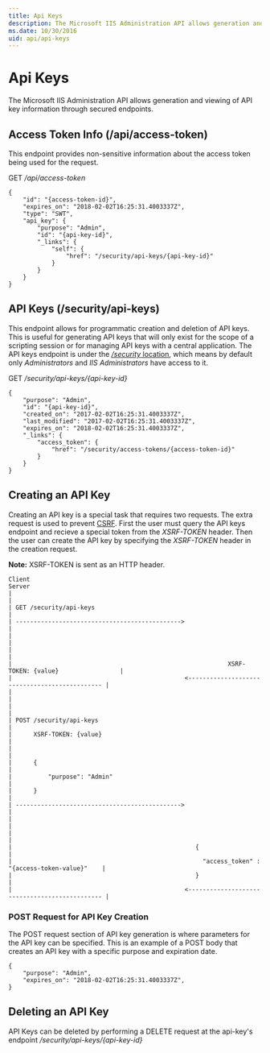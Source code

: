 ```yaml
---
title: Api Keys
description: The Microsoft IIS Administration API allows generation and viewing of API key information.
ms.date: 10/30/2016
uid: api/api-keys
---
```


# Api Keys

The Microsoft IIS Administration API allows generation and viewing of API key information through secured endpoints.

## Access Token Info (/api/access-token)

This endpoint provides non-sensitive information about the access token being used for the request.

GET _/api/access-token_
```
{
    "id": "{access-token-id}",
    "expires_on": "2018-02-02T16:25:31.4003337Z",
    "type": "SWT",
    "api_key": {
        "purpose": "Admin",
        "id": "{api-key-id}",
        "_links": {
            "self": {
                "href": "/security/api-keys/{api-key-id}"
            }
        }
    }
}
```

## API Keys (/security/api-keys)

This endpoint allows for programmatic creation and deletion of API keys. This is useful for generating API keys that will only exist for the scope of a scripting session or for managing API keys with a central application. The API keys endpoint is under the [_/security_ location](../security/integrated/authorization.md#route-based-authorization), which means by default only _Administrators_ and _IIS Administrators_ have access to it.

GET _/security/api-keys/{api-key-id}_
```
{
    "purpose": "Admin",
    "id": "{api-key-id}",
    "created_on": "2017-02-02T16:25:31.4003337Z",
    "last_modified": "2017-02-02T16:25:31.4003337Z",
    "expires_on": "2018-02-02T16:25:31.4003337Z",
    "_links": {
        "access_token": {
            "href": "/security/access-tokens/{access-token-id}"
        }
    }
}
```

## Creating an API Key

Creating an API key is a special task that requires two requests. The extra request is used to prevent [CSRF](https://www.owasp.org/index.php/Cross-Site_Request_Forgery_(CSRF)). First the user must query the API keys endpoint and recieve a special token from the _XSRF-TOKEN_ header. Then the user can create the API key by specifying the _XSRF-TOKEN_ header in the creation request.

**Note:** XSRF-TOKEN is sent as an HTTP header.

```
Client                                                                                      Server
|                                                                                                |
| GET /security/api-keys                                                                         |
| ---------------------------------------------->                                                |
|                                                                                                |
|                                                                                                |
|                                                            XSRF-TOKEN: {value}                 |
|                                                <---------------------------------------------- |
|                                                                                                |
|                                                                                                |
| POST /security/api-keys                                                                        |
|      XSRF-TOKEN: {value}                                                                       |
|                                                                                                |
|      {                                                                                         |
|          "purpose": "Admin"                                                                    |
|      }                                                                                         |
| ---------------------------------------------->                                                |
|                                                                                                |
|                                                                                                |
|                                                   {                                            |
|                                                     "access_token" : "{access-token-value}"    |
|                                                   }                                            |
|                                                <---------------------------------------------- |
```

### POST Request for API Key Creation

The POST request section of API key generation is where parameters for the API key can be specified. This is an example of a POST body that creates an API key with a specific purpose and expiration date.

```
{
    "purpose": "Admin",
    "expires_on": "2018-02-02T16:25:31.4003337Z",
}
```

## Deleting an API Key

API Keys can be deleted by performing a DELETE request at the api-key's endpoint _/security/api-keys/{api-key-id}_